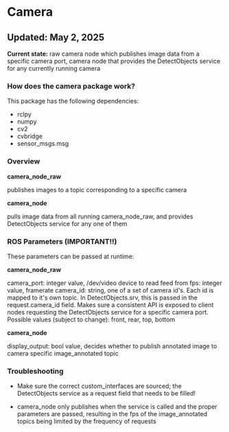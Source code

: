 # Camera
Updated: May 2, 2025
---
**Current state:** raw camera node which publishes image data from a specific camera port, camera node that provides the DetectObjects service for any currently running camera

### How does the camera package work?
This package has the following dependencies:
- rclpy
- numpy
- cv2
- cvbridge
- sensor_msgs.msg

### Overview

**camera_node_raw**

publishes images to a topic corresponding to a specific camera

**camera_node** 

pulls image data from all running camera_node_raw, and provides DetectObjects service for any one of them


### ROS Parameters (IMPORTANT!!)
These parameters can be passed at runtime:

**camera_node_raw**

camera_port: integer value, /dev/video device to read feed from
fps: integer value, framerate
camera_id: string, one of a set of camera id's. Each id is mapped to it's own topic. In DetectObjects.srv, this is passed in the request.camera_id field. Makes sure a consistent API is exposed to client nodes requesting the DetectObjects service for a specific camera port. Possible values (subject to change): front, rear, top, bottom

**camera_node** 

display_output: bool value, decides whether to publish annotated image to camera specific image_annotated topic

### Troubleshooting

- Make sure the correct custom_interfaces are sourced; the DetectObjects service as a request field that needs to be filled!

- camera_node only publishes when the service is called and the proper parameters are passed, resulting in the fps of the image_annotated topics being limited by the frequency of requests
